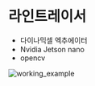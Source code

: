 # 라인트레이서
- 다이나믹셀 엑추에이터
- Nvidia Jetson nano
- opencv

![working_example](./img/VID_20231129_173216.webp) 
